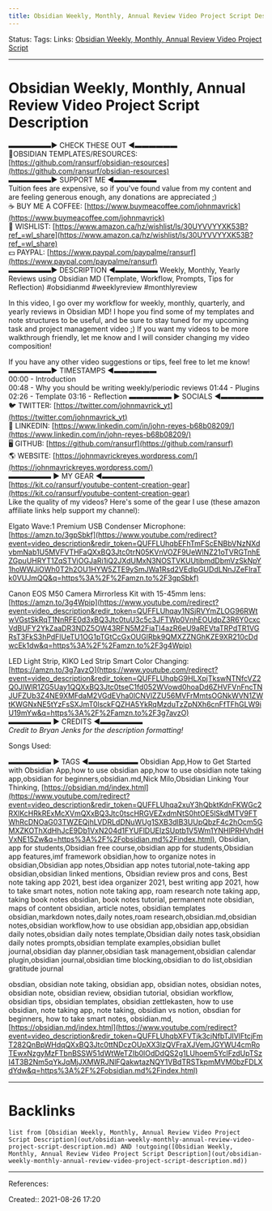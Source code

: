 ```yaml
---
title: Obsidian Weekly, Monthly, Annual Review Video Project Script Description
---
```

Status: 
Tags: 
Links: [Obsidian Weekly, Monthly, Annual Review Video Project Script](out/obsidian-weekly-monthly-annual-review-video-project-script.md)
___
# Obsidian Weekly, Monthly, Annual Review Video Project Script Description
▬▬▬▬▬▬► CHECK THESE OUT ◀︎▬▬▬▬▬▬  
📃OBSIDIAN TEMPLATES/RESOURCES: [https://github.com/ransurf/obsidian-resources](https://github.com/ransurf/obsidian-resources)  
▬▬▬▬▬▬► SUPPORT ME ◀︎▬▬▬▬▬▬  
Tuition fees are expensive, so if you've found value from my content and are feeling generous enough, any donations are appreciated ;)  
☕ BUY ME A COFFEE: [https://www.buymeacoffee.com/johnmavrick](https://www.buymeacoffee.com/johnmavrick)  
🛒 WISHLIST: [https://www.amazon.ca/hz/wishlist/ls/30UYVVYYXK53B?ref_=wl_share](https://www.amazon.ca/hz/wishlist/ls/30UYVVYYXK53B?ref_=wl_share)  
💵 PAYPAL: [https://www.paypal.com/paypalme/ransurf](https://www.paypal.com/paypalme/ransurf)  
▬▬▬▬▬▬► DESCRIPTION ◀︎▬▬▬▬▬▬
Weekly, Monthly, Yearly Reviews using Obsidian MD (Template, Workflow, Prompts, Tips for Reflection)
#obsidianmd #weeklyreview #monthlyreview

In this video, I go over my workflow for weekly, monthly, quarterly, and yearly reviews in Obsidian MD! I hope you find some of my templates and note structures to be useful, and be sure to stay tuned for my upcoming task and project management video ;) If you want my videos to be more walkthrough friendly, let me know and I will consider changing my video composition!

If you have any other video suggestions or tips, feel free to let me know!  
▬▬▬▬▬▬► TIMESTAMPS ◀︎▬▬▬▬▬▬  
00:00 - Introduction  
00:48 - Why you should be writing weekly/periodic reviews
01:44 - Plugins
02:26 - Template
03:16 - Reflection
▬▬▬▬▬▬ ► SOCIALS ◀︎▬▬▬▬▬▬  
🐦 TWITTER: [https://twitter.com/johnmavrick_yt](https://twitter.com/johnmavrick_yt)  
💼️ LINKEDIN: [https://www.linkedin.com/in/john-reyes-b68b08209/](https://www.linkedin.com/in/john-reyes-b68b08209/)  
🖥️ GITHUB: [https://github.com/ransurf](https://github.com/ransurf)  
🌎 WEBSITE: [https://johnmavrickreyes.wordpress.com/](https://johnmavrickreyes.wordpress.com/)  
▬▬▬▬▬▬ ► MY GEAR ◀︎▬▬▬▬▬▬  
[https://kit.co/ransurf/youtube-content-creation-gear](https://kit.co/ransurf/youtube-content-creation-gear)  
Like the quality of my videos? Here's some of the gear I use (these amazon affiliate links help support my channel):

Elgato Wave:1 Premium USB Condenser Microphone:  
[https://amzn.to/3gpSbkf](https://www.youtube.com/redirect?event=video_description&redir_token=QUFFLUhqbEFhTmFScENBbVNzNXdvbmNab1U5MVFVTHFaQXxBQ3Jtc0trN05KVnVOZF9UeWlNZ21oTVRGTnhEZGpuUHRYT1ZqSTVjOGJaRi1iQ2JXdUMxN3NOSTVKUUtibmdDbmVzSkNpY1hoWWJiOWh0T2h2OU1HYW5ZTE9ySmJWa1Rsd2VEdlpGUDdLNnJZeFlraTk0VUJmQQ&q=https%3A%2F%2Famzn.to%2F3gpSbkf)

Canon EOS M50 Camera Mirrorless Kit with 15-45mm lens: [https://amzn.to/3g4Wpip](https://www.youtube.com/redirect?event=video_description&redir_token=QUFFLUhqay1NSjRVYmZLOG96RWtwVGstSkRqT1NnRFE0d3xBQ3Jtc0tuU3c5c3JFTWp0VnhEOUdpZ3R6Y0cxcVdBUFY2YkZaaDR3NDZ5OW43RFN5M2FiaTl4azR6eU9aREVtaTRPdTR1VGRsT3FkS3hPdFlUeTU1OG1pTGtCcGxOUGlRbk9QMXZZNGhKZE9XR210cDdwcEk1dw&q=https%3A%2F%2Famzn.to%2F3g4Wpip)

LED Light Strip, KIKO Led Strip Smart Color Changing: [https://amzn.to/3g7avzO](https://www.youtube.com/redirect?event=video_description&redir_token=QUFFLUhqbG9HLXpjTkswNTNfcVZ2Q0JlWlR1ZG5Uay1QQXxBQ3Jtc0tseC1fd052WVowd0hoaDd6ZHVFVnFncTNJUFZUb3Z4NE9XMFdaM2VGdEVha0lCNVlZZU56MVFrMmtsOGNkWVN1ZWtKWGNxNE5tYzFsSXJmT0lsckFQZHA5YkRqMzduTzZpNXh6cnFfTFhGLW9iU19mYw&q=https%3A%2F%2Famzn.to%2F3g7avzO)  
▬▬▬▬▬▬ ► CREDITS ◀︎▬▬▬▬▬▬  
_Credit to Bryan Jenks for the description formatting!_

Songs Used:

▬▬▬▬▬▬ ► TAGS ◀︎▬▬▬▬▬▬▬
Obsidian App,How to Get Started with Obsidian App,how to use obsidian app,how to use obsidian note taking app,obsidian for beginners,obsidian.md,Nick Milo,Obsidian Linking Your Thinking, [https://obsidian.md/index.html](https://www.youtube.com/redirect?event=video_description&redir_token=QUFFLUhqa2xuY3hQbktKdnFKWGc2RXlKcHRkRExMcXVmQXxBQ3Jtc0tscHRGVEZxdmNtS0htOE5lSkdMTV9FTWhRcDNOaG03TWZEQjhLVDRLdDNuWUg1SXB3dlB3UUpQbzF4c2hOcm5GMXZKOThXdHhJcE9Db1VxN204d1FYUFlDUEIzSUptb1V5Wm1YNHlPRHVhdHVxNE15Zw&q=https%3A%2F%2Fobsidian.md%2Findex.html), Obsidian, app for students,Obsidian free course,obsidian app for students,Obsidian app features,imf framework obsidian,how to organize notes in obsidian,Obsidian app notes,Obsidian app notes tutorial,note-taking app obsidian,obsidian linked mentions, Obsidian review pros and cons, Best note taking app 2021, best idea organizer 2021, best writing app 2021, how to take smart notes, notion note taking app, roam research note taking app, taking book notes obsidian, book notes tutorial, permanent note obsidian, maps of content obsidian, article notes, obsidian templates obsidian,markdown notes,daily notes,roam research,obsidian.md,obsidian notes,obsidian workflow,how to use obsidian app,obsidian app,obsidian daily notes,obsidian daily notes template,Obsidian daily notes task,obsidian daily notes prompts,obsidian template examples,obsidian bullet journal,obsidian day planner,obsidian task management,obsidian calendar plugin,obsidian journal,obsidian time blocking,obsidian to do list,obsidian gratitude journal

obsdian, obsidian note taking, obsidian app, obsidian notes, obsidian notes, obsidian note, obsidian review, obsidian tutorial, obsidian workflow, obsidian tips, obsidian templates, obsidian zettlekasten, how to use obsidian, note taking app, note taking, obsidian vs notion, obsdian for beginners, how to take smart notes, obsidian.md, [https://obsidian.md/index.html](https://www.youtube.com/redirect?event=video_description&redir_token=QUFFLUhqbXFVTjk3cjNfbTJIVlFtcjFmT282QnBpWHdqQXxBQ3Jtc0ttNDczOUpXX3lzQVFraXJVemJGYWU4cmRoTEwxNzgyMzFTbnBSSW51dWtWeTZIb0lOdDdQS2g1LUhoem5YclFzdUpTSzI4T3B2Nm5qYkJqMjJXMWRJNlFQakwtazNQY1VBdTRSTkpmMVM0bzFDLXdYdw&q=https%3A%2F%2Fobsidian.md%2Findex.html)
___
# Backlinks
```dataview
list from [Obsidian Weekly, Monthly, Annual Review Video Project Script Description](out/obsidian-weekly-monthly-annual-review-video-project-script-description.md) AND !outgoing([Obsidian Weekly, Monthly, Annual Review Video Project Script Description](out/obsidian-weekly-monthly-annual-review-video-project-script-description.md))
```
___
References:

Created:: 2021-08-26 17:20
